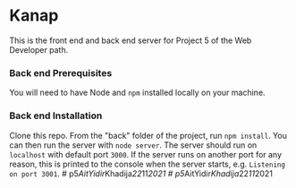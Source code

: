 # Kanap #

This is the front end and back end server for Project 5 of the Web Developer path.

### Back end Prerequisites ###

You will need to have Node and `npm` installed locally on your machine.

### Back end Installation ###

Clone this repo. From the "back" folder of the project, run `npm install`. You 
can then run the server with `node server`. 
The server should run on `localhost` with default port `3000`. If the
server runs on another port for any reason, this is printed to the
console when the server starts, e.g. `Listening on port 3001`.
#   p 5 _ A i t Y i d i r _ K h a d i j a _ 2 2 _ 1 1 _ 2 0 2 1  
 #   p 5 _ A i t Y i d i r _ K h a d i j a _ 2 2 _ 1 1 _ 2 0 2 1  
 
